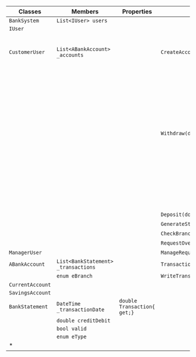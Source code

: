 | Classes			| Members																				| Properties					| Methods							| Scenario														| Outputs		|
|-------------------|---------------------------------------------------------------------------------------|-------------------------------|-----------------------------------|---------------------------------------------------------------|---------------|
| `BankSystem`		| `List<IUser> users`																	|								|									|																|				|
| `IUser`			|																						|								|									|																|				|
| `CustomerUser`	| `List<ABankAccount> _accounts`														|								| `CreateAccount(ABankAccount)`		| User wants to make a current account							| string		|
|					|																						|								|									| User wants to make a savings account							| string		|
|					|																						|								| `Withdraw(double, int)`			| User attempts to withdraw more than possible					| false			|
|					|																						|								|									| User attempts to withdraw an acceptable ammount				| true			|
|					|																						|								| `Deposit(double, int)`			|																| double		|
|					|																						|								| `GenerateStatement(int)`			|																| string		|
| 					|																						|								| `CheckBranch(int)`				|																| string		|
|					|																						|								| `RequestOverdraft(double)`		|																| BankStatement	|
| `ManagerUser`		|																						|								| `ManageRequest(BankStatement)`	|																| bool			|
| `ABankAccount`	| `List<BankStatement> _transactions`													|								| `Transaction(BankStatement)`		|																| double		|
|					| `enum eBranch`																		|								| `WriteTransactions()`				|																| StringBuilder	|
| `CurrentAccount`	|																						|								|									|																|				|
| `SavingsAccount`	|																						|								|									|																|				|
| `BankStatement`	| `DateTime _transactionDate`															| `double Transaction{ get;}`	|									|																| double		|
|					| `double creditDebit`																	|								|									|																|				|
|					| `bool valid`																			|								|									|																|				|
|					| `enum eType`																			|								|									|																|				|
| *					|																						|								|									|																|				|

